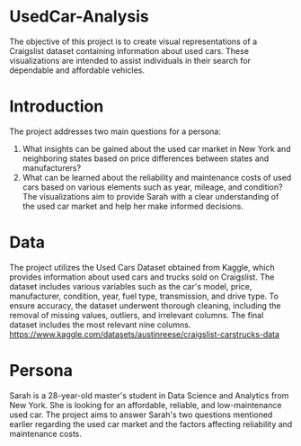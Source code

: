 # UsedCar-Analysis
The objective of this project is to create visual representations of a Craigslist dataset containing information about used cars. These visualizations are intended to assist individuals in their search for dependable and affordable vehicles.
# Introduction
The project addresses two main questions for a persona:

1) What insights can be gained about the used car market in New York and neighboring states based on price differences between states and manufacturers?
2) What can be learned about the reliability and maintenance costs of used cars based on various elements such as year, mileage, and condition?
The visualizations aim to provide Sarah with a clear understanding of the used car market and help her make informed decisions.
# Data
The project utilizes the Used Cars Dataset obtained from Kaggle, which provides information about used cars and trucks sold on Craigslist. The dataset includes various variables such as the car's model, price, manufacturer, condition, year, fuel type, transmission, and drive type. To ensure accuracy, the dataset underwent thorough cleaning, including the removal of missing values, outliers, and irrelevant columns. The final dataset includes the most relevant nine columns.
https://www.kaggle.com/datasets/austinreese/craigslist-carstrucks-data
# Persona
Sarah is a 28-year-old master's student in Data Science and Analytics from New York. She is looking for an affordable, reliable, and low-maintenance used car. The project aims to answer Sarah's two questions mentioned earlier regarding the used car market and the factors affecting reliability and maintenance costs.
